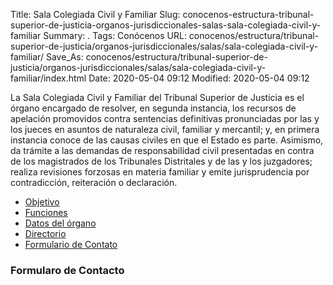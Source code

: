 Title: Sala Colegiada Civil y Familiar
Slug: conocenos-estructura-tribunal-superior-de-justicia-organos-jurisdiccionales-salas-sala-colegiada-civil-y-familiar
Summary: .
Tags: Conócenos
URL: conocenos/estructura/tribunal-superior-de-justicia/organos-jurisdiccionales/salas/sala-colegiada-civil-y-familiar/
Save_As: conocenos/estructura/tribunal-superior-de-justicia/organos-jurisdiccionales/salas/sala-colegiada-civil-y-familiar/index.html
Date: 2020-05-04 09:12
Modified: 2020-05-04 09:12


La Sala Colegiada Civil y Familiar del Tribunal Superior de Justicia es el órgano encargado de resolver, en segunda instancia, los recursos de apelación promovidos contra sentencias definitivas pronunciadas por las y los jueces en asuntos de naturaleza civil, familiar y mercantil; y, en primera instancia conoce de las causas civiles en que el Estado es parte. Asimismo, da trámite a las demandas de responsabilidad civil presentadas en contra de los magistrados de los Tribunales Distritales y de las y los juzgadores; realiza revisiones forzosas en materia familiar y emite jurisprudencia por contradicción, reiteración o declaración.

* [Objetivo](objetivo/)
* [Funciones](funciones/)
* [Datos del órgano](datos-del-órgano/)
* [Directorio](directorio/)  
* [Formulario de Contato](formulario-de-contacto/)


### Formularo de Contacto


